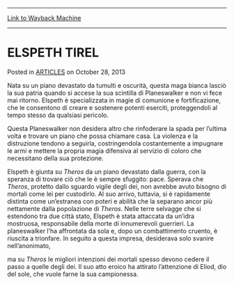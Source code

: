
---
[Link to Wayback Machine](https://web.archive.org/web/20150524211152/http://magic.wizards.com/en/articles/archive/elspeth-tirel-2013-10-28-1)

[_metadata_:description]:- "Nata su un piano devastato da tumulti e oscurità, questa maga bianca lasciò la sua patria quando si accese la sua scintilla di Planeswalker e non vi fece mai ritorno. Elspeth è specializzata in magie di comunione e fortificazione, che le consentono di creare e sostenere potenti eserciti, proteggendoli al tempo stesso da qualsiasi pericolo."
[_metadata_:generator]:- "Drupal 7 (http://drupal.org)"
[_metadata_:node]:- "115667"
[_metadata_:publish_date]:- "2013-10-28"
[_metadata_:source]:- "div-main-content"
[_metadata_:title]:- "ELSPETH TIREL"
[_metadata_:wayback_capture_timestamp]:- "2015-05-24 21:11:52"
[_metadata_:wayback_raw_url]:- "https://web.archive.org/web/20150524211152id_/http://magic.wizards.com/en/articles/archive/elspeth-tirel-2013-10-28-1"
[_metadata_:wayback_url]:- "http://magic.wizards.com/en/articles/archive/elspeth-tirel-2013-10-28-1"
---


ELSPETH TIREL
=============



 Posted in [ARTICLES](/en/articles)
 on October 28, 2013 










Nata su un piano devastato da tumulti e oscurità, questa maga bianca lasciò la sua patria quando si accese la sua scintilla di Planeswalker e non vi fece mai ritorno. Elspeth è specializzata in magie di comunione e fortificazione, che le consentono di creare e sostenere potenti eserciti, proteggendoli al tempo stesso da qualsiasi pericolo.  
  

Questa Planeswalker non desidera altro che rinfoderare la spada per l’ultima volta e trovare un piano che possa chiamare casa. La violenza e la distruzione tendono a seguirla, costringendola costantemente a impugnare le armi e mettere la propria magia difensiva al servizio di coloro che necessitano della sua protezione.  
  

Elspeth è giunta su *Theros* da un piano devastato dalla guerra, con la speranza di trovare ciò che le è sempre sfuggito: pace. Sperava che *Theros*, protetto dallo sguardo vigile degli dei, non avrebbe avuto bisogno di mortali come lei per custodirlo. Al suo arrivo, tuttavia, si è rapidamente distinta come un’estranea con poteri e abilità che la separano ancor più nettamente dalla popolazione di *Theros*. Nelle terre selvagge che si estendono tra due città stato, Elspeth è stata attaccata da un’idra mostruosa, responsabile della morte di innumerevoli guerrieri. La planeswalker l’ha affrontata da sola e, dopo un combattimento cruento, è riuscita a trionfare. In seguito a questa impresa, desiderava solo svanire nell’anonimato,


ma su *Theros* le migliori intenzioni dei mortali spesso devono cedere il passo a quelle degli dei. Il suo atto eroico ha attirato l’attenzione di Eliod, dio del sole, che vuole farne la sua campionessa.  

 







